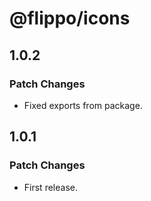 # @flippo/icons

## 1.0.2

### Patch Changes

- Fixed exports from package.

## 1.0.1

### Patch Changes

- First release.
